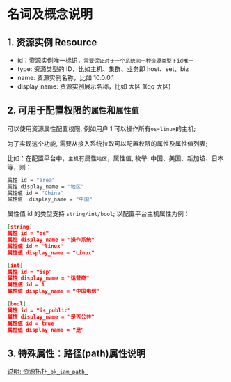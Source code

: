 # 名词及概念说明

## 1. 资源实例 Resource

- id：资源实例唯一标识，`需要保证对于一个系统同一种资源类型下id唯一`
- type: 资源类型的 ID，比如主机、集群、业务即 host、set、biz
- name: 资源实例名称，比如 10.0.0.1
- display_name: 资源实例展示名称，比如 大区 1(qq 大区)

## 2. 可用于配置权限的`属性`和`属性值`

可以使用资源属性配置权限, 例如用户 1 可以操作所有`os=linux`的主机;

为了实现这个功能, 需要从接入系统拉取可以配置权限的属性及属性值列表;

比如：在配置平台中，`主机`有属性`地区`，属性值, 枚举: 中国、美国、新加坡、日本等，则：
```bash
属性 id = "area"
属性 display_name = "地区"
属性值 id = "China"
属性值  display_name = "中国"
```

属性值 id 的类型支持 `string/int/bool`; 以配置平台主机属性为例：

```json
[string]
属性 id = "os"
属性 display_name = "操作系统"
属性值 id = "linux" 
属性值 display_name = "Linux" 

[int]
属性 id = "isp"
属性 display_name = "运营商"
属性值 id = 1 
属性值 display_name = "中国电信"

[bool]
属性 id = "is_public"
属性 display_name = "是否公共"
属性值 id = true
属性值 display_name = "是" 
```

## 3. 特殊属性：路径(path)属性说明
[说明: 资源拓扑`_bk_iam_path_`](../../../Explanation/04-BkIAMPath.md)
